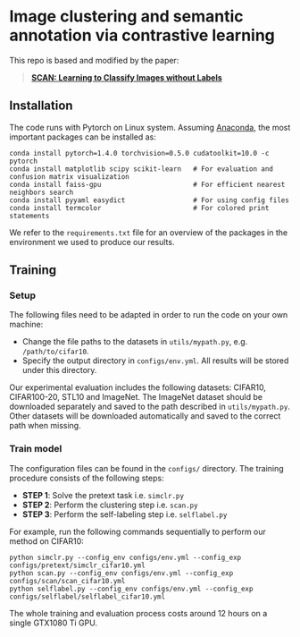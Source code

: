 # Image clustering and semantic annotation via contrastive learning

This repo is based and modified by the paper:
> [**SCAN: Learning to Classify Images without Labels**](https://arxiv.org/pdf/2005.12320.pdf)

## Installation

The code runs with Pytorch on Linux system.
Assuming [Anaconda](https://docs.anaconda.com/anaconda/install/), the most important packages can be installed as:

```shell
conda install pytorch=1.4.0 torchvision=0.5.0 cudatoolkit=10.0 -c pytorch
conda install matplotlib scipy scikit-learn   # For evaluation and confusion matrix visualization
conda install faiss-gpu                       # For efficient nearest neighbors search 
conda install pyyaml easydict                 # For using config files
conda install termcolor                       # For colored print statements
```

We refer to the `requirements.txt` file for an overview of the packages in the environment we used to produce our results.

## Training

### Setup

The following files need to be adapted in order to run the code on your own machine:

- Change the file paths to the datasets in `utils/mypath.py`, e.g. `/path/to/cifar10`.
- Specify the output directory in `configs/env.yml`. All results will be stored under this directory.

Our experimental evaluation includes the following datasets: CIFAR10, CIFAR100-20, STL10 and ImageNet. The ImageNet dataset should be downloaded separately and saved to the path described in `utils/mypath.py`. Other datasets will be downloaded automatically and saved to the correct path when missing.

### Train model

The configuration files can be found in the `configs/` directory. The training procedure consists of the following steps:

- __STEP 1__: Solve the pretext task i.e. `simclr.py`
- __STEP 2__: Perform the clustering step i.e. `scan.py`
- __STEP 3__: Perform the self-labeling step i.e. `selflabel.py`

For example, run the following commands sequentially to perform our method on CIFAR10:

```shell
python simclr.py --config_env configs/env.yml --config_exp configs/pretext/simclr_cifar10.yml
python scan.py --config_env configs/env.yml --config_exp configs/scan/scan_cifar10.yml
python selflabel.py --config_env configs/env.yml --config_exp configs/selflabel/selflabel_cifar10.yml
```

The whole training and evaluation process costs around 12 hours on a single GTX1080 Ti GPU.
